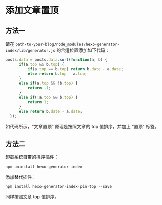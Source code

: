# 添加文章置顶

## 方法一

请在 `path-to-your-blog/node_modules/hexo-generator-index/lib/generator.js` 的合适位置添加如下代码：

```js
posts.data = posts.data.sort(function(a, b) {
      if(a.top && b.top) {
          if(a.top == b.top) return b.date - a.date;
          else return b.top - a.top;
      }
      else if(a.top && !b.top) {
          return -1;
      }
      else if(!a.top && b.top) {
          return 1;
      }
      else return b.date - a.date;
  });
```

如代码所示，“文章置顶” 原理是按照文章的 top 值排序，并加上 "置顶" 标签。

## 方法二

卸载系统自带的排序插件：

```swift
npm uninstall hexo-generator-index
```

添加替代插件：

```swift
npm install hexo-generator-index-pin-top --save
```

同样按照文章 top 值排序。